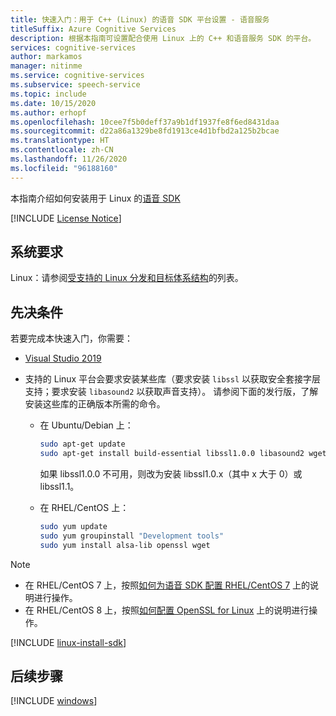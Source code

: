 ```yaml
---
title: 快速入门：用于 C++ (Linux) 的语音 SDK 平台设置 - 语音服务
titleSuffix: Azure Cognitive Services
description: 根据本指南可设置配合使用 Linux 上的 C++ 和语音服务 SDK 的平台。
services: cognitive-services
author: markamos
manager: nitinme
ms.service: cognitive-services
ms.subservice: speech-service
ms.topic: include
ms.date: 10/15/2020
ms.author: erhopf
ms.openlocfilehash: 10cee7f5b0deff37a9b1df1937fe8f6ed8431daa
ms.sourcegitcommit: d22a86a1329be8fd1913ce4d1bfbd2a125b2bcae
ms.translationtype: HT
ms.contentlocale: zh-CN
ms.lasthandoff: 11/26/2020
ms.locfileid: "96188160"
---
```

本指南介绍如何安装用于 Linux 的[语音 SDK](~/articles/cognitive-services/speech-service/speech-sdk.md)

[!INCLUDE [License Notice](~/includes/cognitive-services-speech-service-license-notice.md)]

## <a name="system-requirements"></a>系统要求

Linux：请参阅[受支持的 Linux 分发和目标体系结构](~/articles/cognitive-services/speech-service/speech-sdk.md)的列表。

## <a name="prerequisites"></a>先决条件

若要完成本快速入门，你需要：

* [Visual Studio 2019](https://visualstudio.microsoft.com/downloads/)

* 支持的 Linux 平台会要求安装某些库（要求安装 `libssl` 以获取安全套接字层支持；要求安装 `libasound2` 以获取声音支持）。 请参阅下面的发行版，了解安装这些库的正确版本所需的命令。

   * 在 Ubuntu/Debian 上：

     ```sh
     sudo apt-get update
     sudo apt-get install build-essential libssl1.0.0 libasound2 wget
     ```

     如果 libssl1.0.0 不可用，则改为安装 libssl1.0.x（其中 x 大于 0）或 libssl1.1。

   * 在 RHEL/CentOS 上：

     ```sh
     sudo yum update
     sudo yum groupinstall "Development tools"
     sudo yum install alsa-lib openssl wget
     ```

> [!NOTE]
> - 在 RHEL/CentOS 7 上，按照[如何为语音 SDK 配置 RHEL/CentOS 7](~/articles/cognitive-services/speech-service/how-to-configure-rhel-centos-7.md) 上的说明进行操作。
> - 在 RHEL/CentOS 8 上，按照[如何配置 OpenSSL for Linux](~/articles/cognitive-services/speech-service/how-to-configure-openssl-linux.md) 上的说明进行操作。

[!INCLUDE [linux-install-sdk](linux-install-sdk.md)]

## <a name="next-steps"></a>后续步骤

[!INCLUDE [windows](../quickstart-list.md)]
